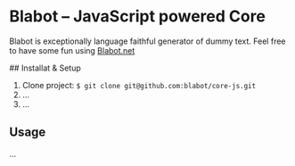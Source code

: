 # Blabot – JavaScript powered Core

Blabot is exceptionally language faithful generator of dummy text. Feel free to have some fun using [Blabot.net](http://blabot.net)

## Installat & Setup

1. Clone project: `$ git clone git@github.com:blabot/core-js.git`
2. ...
3. ...

## Usage

...
